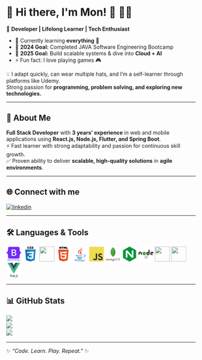 # 👋 Hi there, I'm Mon! :ghost: :man_technologist:

🚀 **Developer | Lifelong Learner | Tech Enthusiast**  

- 🌱 Currently learning **everything** 🤣  
- 🥅 **2024 Goal:** Completed JAVA Software Engineering Bootcamp  
- 🎯 **2025 Goal:** Build scalable systems & dive into **Cloud + AI**  
- ⚡ Fun fact: I love playing games 🎮  

💡 I adapt quickly, can wear multiple hats, and I’m a self-learner through platforms like Udemy.  
Strong passion for **programming, problem solving, and exploring new technologies.**

---

## 💼 About Me  
**Full Stack Developer** with **3 years’ experience** in web and mobile applications using **React.js, Node.js, Flutter, and Spring Boot**.  
⚡ Fast learner with strong adaptability and passion for continuous skill growth.  
✅ Proven ability to deliver **scalable, high-quality solutions** in **agile environments**.  

---

## 🌐 Connect with me
<p align="left">
  <a href="https://th.linkedin.com/in/peemapod-neamkur-a3b6721a8" target="blank">
    <img align="center" src="https://raw.githubusercontent.com/rahuldkjain/github-profile-readme-generator/master/src/images/icons/Social/linked-in-alt.svg" alt="linkedin" height="30" width="40" />
  </a>
</p>

---

## 🛠️ Languages & Tools
<p align="left">
  <a href="https://getbootstrap.com" target="_blank"><img src="https://raw.githubusercontent.com/devicons/devicon/master/icons/bootstrap/bootstrap-plain-wordmark.svg" width="40" height="40"/></a>
  <a href="https://www.w3schools.com/css/" target="_blank"><img src="https://raw.githubusercontent.com/devicons/devicon/master/icons/css3/css3-original-wordmark.svg" width="40" height="40"/></a>
  <a href="https://firebase.google.com/" target="_blank"><img src="https://www.vectorlogo.zone/logos/firebase/firebase-icon.svg" width="40" height="40"/></a>
  <a href="https://www.w3.org/html/" target="_blank"><img src="https://raw.githubusercontent.com/devicons/devicon/master/icons/html5/html5-original-wordmark.svg" width="40" height="40"/></a>
  <a href="https://www.java.com" target="_blank"><img src="https://raw.githubusercontent.com/devicons/devicon/master/icons/java/java-original.svg" width="40" height="40"/></a>
  <a href="https://developer.mozilla.org/en-US/docs/Web/JavaScript" target="_blank"><img src="https://raw.githubusercontent.com/devicons/devicon/master/icons/javascript/javascript-original.svg" width="40" height="40"/></a>
  <a href="https://www.mongodb.com/" target="_blank"><img src="https://raw.githubusercontent.com/devicons/devicon/master/icons/mongodb/mongodb-original-wordmark.svg" width="40" height="40"/></a>
  <a href="https://www.nginx.com" target="_blank"><img src="https://raw.githubusercontent.com/devicons/devicon/master/icons/nginx/nginx-original.svg" width="40" height="40"/></a>
  <a href="https://nodejs.org" target="_blank"><img src="https://raw.githubusercontent.com/devicons/devicon/master/icons/nodejs/nodejs-original-wordmark.svg" width="40" height="40"/></a>
  <a href="https://www.postman.com/" target="_blank"><img src="https://www.vectorlogo.zone/logos/getpostman/getpostman-icon.svg" width="40" height="40"/></a>
  <a href="https://spring.io/" target="_blank"><img src="https://www.vectorlogo.zone/logos/springio/springio-icon.svg" width="40" height="40"/></a>
  <a href="https://vuejs.org/" target="_blank"><img src="https://raw.githubusercontent.com/devicons/devicon/master/icons/vuejs/vuejs-original-wordmark.svg" width="40" height="40"/></a>
</p>

---

## 📊 GitHub Stats
![](https://github-readme-stats.vercel.app/api?username=MonDevx&show_icons=true&theme=tokyonight)  
![](https://github-readme-streak-stats.herokuapp.com/?user=MonDevx&theme=tokyonight)  
![](https://github-readme-stats.vercel.app/api/top-langs/?username=MonDevx&layout=compact&theme=tokyonight)

---

✨ *“Code. Learn. Play. Repeat.”* ✨